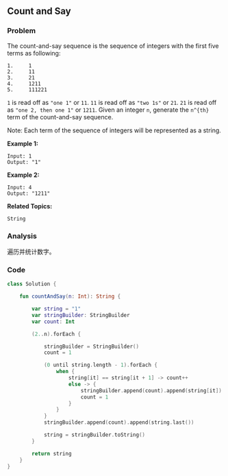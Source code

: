 ## Count and Say

### Problem

The count-and-say sequence is the sequence of integers with the first five terms as following:

```
1.     1
2.     11
3.     21
4.     1211
5.     111221
```

`1` is read off as `"one 1"` or `11`.
`11` is read off as `"two 1s"` or `21`.
`21` is read off as `"one 2, then one 1"` or `1211`.
Given an integer `n`, generate the `n^{th}` term of the count-and-say sequence.

Note: Each term of the sequence of integers will be represented as a string.

**Example 1:**

```
Input: 1
Output: "1"
```

**Example 2:**

```
Input: 4
Output: "1211"
```

**Related Topics:**

`String`

### Analysis

遍历并统计数字。

### Code

```kotlin
class Solution {

    fun countAndSay(n: Int): String {

        var string = "1"
        var stringBuilder: StringBuilder
        var count: Int

        (2..n).forEach {

            stringBuilder = StringBuilder()
            count = 1

            (0 until string.length - 1).forEach {
                when {
                    string[it] == string[it + 1] -> count++
                    else -> {
                        stringBuilder.append(count).append(string[it])
                        count = 1
                    }
                }
            }
            stringBuilder.append(count).append(string.last())

            string = stringBuilder.toString()
        }

        return string
    }
}
```